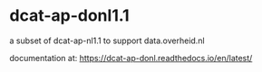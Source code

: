 # dcat-ap-donl1.1
a subset of dcat-ap-nl1.1 to support data.overheid.nl

documentation at:
https://dcat-ap-donl.readthedocs.io/en/latest/
